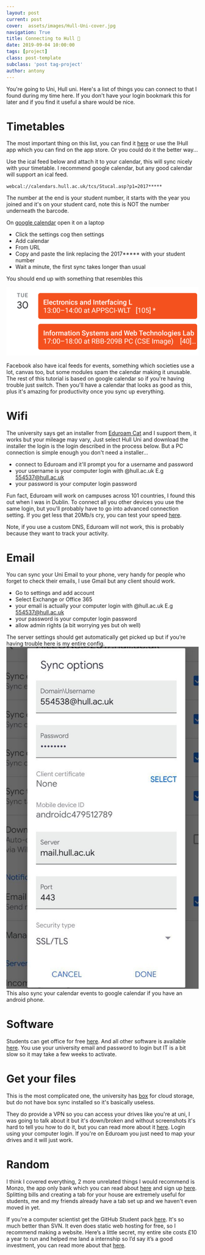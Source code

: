 ```yaml
---
layout: post
current: post
cover:  assets/images/Hull-Uni-cover.jpg
navigation: True
title: Connecting to Hull 🏫
date: 2019-09-04 10:00:00
tags: [project]
class: post-template
subclass: 'post tag-project'
author: antony
---
```


You're going to Uni, Hull uni. Here's a list of things you can connect to that I found during my time here. If you don't have your login bookmark this for later and if you find it useful a share would be nice.

# Timetables
The most important thing on this list, you can find it [here](https://timetables.scientia.hull.ac.uk/login.aspx?ReturnUrl=%2fdefault.aspx) or use the IHull app which you can find on the app store. Or you could do it the better way...

Use the ical feed below and attach it to your calendar, this will sync nicely with your timetable. I recommend google calendar, but any good calendar will support an ical feed. 
```
webcal://calendars.hull.ac.uk/tcs/Stucal.asp?p1=2017*****
```
The number at the end is your student number, it starts with the year you joined and it's on your student card, note this is NOT the number underneath the barcode.

On [google calendar](https://calendar.google.com "Google Calendar") open it on a laptop
* Click the settings cog then settings
* Add calendar
* From URL
* Copy and paste the link replacing the 2017***** with your student number
* Wait a minute, the first sync takes longer than usual
  
You should end up with something that resembles this

![alt text](assets/images/calendar-screenshot.png "Calendar Screenshot")

Facebook also have ical feeds for events, something which societies use a lot, canvas too, but some modules spam the calendar making it unusable.
The rest of this tutorial is based on google calendar so if you're having trouble just switch. Then you'll have a calendar that looks as good as this, plus it's amazing for productivity once you sync up everything.

# Wifi
The university says get an installer from [Eduroam Cat](https://cat.eduroam.org/ "Eduroam") and I support them, it works but your mileage may vary, Just select Hull Uni and download the installer the login is the login described in the process below. But a PC connection is simple enough you don't need a installer...
* connect to Eduroam and it'll prompt you for a username and password
* your username is your computer login with @hull.ac.uk E.g 554537@hull.ac.uk
* your password is your computer login password

Fun fact, Eduroam will work on campuses across 101 countries, I found this out when I was in Dublin. To connect all you other devices you use the same login, but you'll probably have to go into advanced connection setting. If you get less that 20Mb/s cry, you can test your speed [here](https://speed.leons.dev "Speed Test").

Note, if you use a custom DNS, Eduroam will not work, this is probably because they want to track your activity.

# Email
You can sync your Uni Email to your phone, very handy for people who forget to check their emails, I use Gmail but any client should work.
* Go to settings and add account
* Select Exchange or Office 365
* your email is actually your computer login with @hull.ac.uk E.g 554537@hull.ac.uk
* your password is your computer login password
* allow admin rights (a bit worrying yes but oh well)

The server settings should get automatically get picked up but if you’re having trouble here is my entire config.
![alt text](assets/images/email-screenshot.jpg "Email Screenshot")
This also sync your calendar events to google calendar if you have an android phone.

# Software
Students can get office for free [here](https://www.microsoft.com/en-gb/education/products/office "Office"). And all other software is available [here](https://e5.onthehub.com/WebStore/ProductsByMajorVersionList.aspx?cmi_cs=1&cmi_mnuMain=433748da-f0a6-e811-8109-000d3af41938&ws=8fabf8c8-de0b-e211-bd05-f04da23e67f6&vsro=8 "OnTheHub"). You use your university email and password to login but IT is a bit slow so it may take a few weeks to activate.

# Get your files
This is the most complicated one, the university has [box](http://box.hull.ac.uk "box") for cloud storage, but do not have box sync installed so it's basically useless.

They do provide a VPN so you can access your drives like you're at uni, I was going to talk about it but it's down/broken and without screenshots it's hard to tell you how to do it, but you can read more about it [here](https://share.hull.ac.uk/Services/ICT/SitePages/VPN%20-%20Working%20Remotely.aspx "VPN"). Login using your computer login. If you're on Eduroam you just need to map your drives and it will just work.

# Random
I think I covered everything, 2 more unrelated things 
I would recommend is Monzo, the app only bank which you can read about [here](https://blog.leons.dev/better-banking "Monzo Blog") and sign up [here](https://join.monzo.com/r/m4oo8cy "Join Monzo"). Splitting bills and creating a tab for your house are extremely useful for students, me and my friends already have a tab set up and we haven't even moved in yet.

If you're a computer scientist get the GitHub Student pack [here](https://education.github.com/pack "student pack"). It's so much better than SVN. It even does static web hosting for free, so I recommend making a website. Here’s a little secret, my entire site costs £10 a year to run and helped me land a internship so I’d say it’s a good investment, you can read more about that [here](https://blog.leons.dev/tooling).

